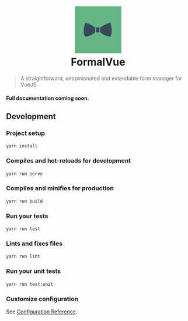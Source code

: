 <h1 style="text-align:center">
  <img src="./formal-vue.svg" width="128px" height="128px" /><br/>
  FormalVue
</h1>

> A straightforward, unopinionated and extendable form manager for VueJS.

#### Full documentation coming soon.

## Development

### Project setup

```
yarn install
```

### Compiles and hot-reloads for development

```
yarn run serve
```

### Compiles and minifies for production

```
yarn run build
```

### Run your tests

```
yarn run test
```

### Lints and fixes files

```
yarn run lint
```

### Run your unit tests

```
yarn run test:unit
```

### Customize configuration

See [Configuration Reference](https://cli.vuejs.org/config/).
